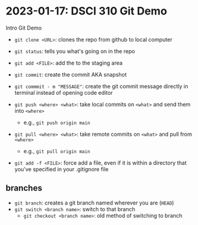 # 2023-01-17: DSCI 310 Git Demo
Intro Git Demo

- `git clone <URL>`: clones the repo from github to local computer
- `git status`: tells you what's going on in the repo
- `git add <FILE>`: add the <FILE> to the staging area
-  `git commit`: create the commit AKA snapshot
- `git commmit - m "MESSAGE"`: create the git commit message directly in terminal instead of opening code editor
- `git push <where> <what>`: take local commits on `<what>` and send them into `<where>`
    - e.g., `git push origin main`
- `git pull <where> <what>`: take remote commits on `<what>` and pull from `<where>`
    - e.g., `git pull origin main`

- `git add -f <FILE>`: force add a file, even if it is within a directory that you've specified in your .gitignore file

## branches
- `git branch`: creates a git branch named <branch> wherever you are (`HEAD`)
- `git switch <branch name>`: switch to that branch
    - `git checkout <branch name>`: old method of switching to branch
